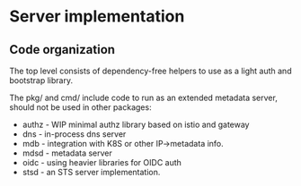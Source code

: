 # Server implementation


## Code organization

The top level consists of dependency-free helpers to use as a light auth and bootstrap library.

The pkg/ and cmd/ include code to run as an extended metadata server, should not be used in other packages:

- authz - WIP minimal authz library based on istio and gateway
- dns - in-process dns server
- mdb - integration with K8S or other IP->metadata info.
- mdsd - metadata server
- oidc - using heavier libraries for OIDC auth
- stsd - an STS server implementation.
